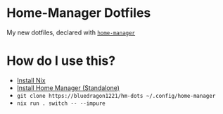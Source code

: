 # Home-Manager Dotfiles
My new dotfiles, declared with [`home-manager`](https://nix-community.github.io/home-manager/)

# How do I use this?
- [Install Nix](https://nixos.org/download)
- [Install Home Manager (Standalone)](https://nix-community.github.io/home-manager/index.html#sec-install-standalone)
- `git clone https://bluedragon1221/hm-dots ~/.config/home-manager`
- `nix run . switch -- --impure` 
